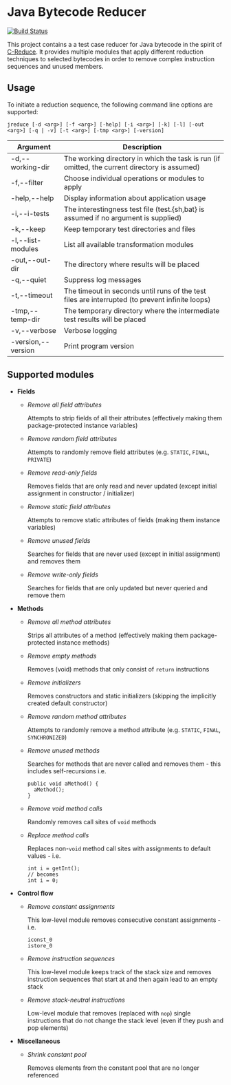 # Java Bytecode Reducer
[![Build Status](https://travis-ci.org/jku-ssw/java-bytecode-reducer.svg?branch=master)](https://travis-ci.org/jku-ssw/java-bytecode-reducer)

This project contains a a test case reducer for Java bytecode in the spirit of [C-Reduce](https://github.com/csmith-project/creduce).
It provides multiple modules that apply different reduction techniques to selected bytecodes
in order to remove complex instruction sequences and unused members.

## Usage
To initiate a reduction sequence, the following command line options are supported:

`jreduce [-d <arg>] [-f <arg>] [-help] [-i <arg>] [-k] [-l] [-out <arg>] [-q | -v] [-t <arg>] [-tmp <arg>] [-version]`

| Argument                | Description                                                                                      |
|-------------------------|--------------------------------------------------------------------------------------------------|
| -d,--working-dir <arg>  | The working directory in which the task is run (if omitted, the current directory is assumed)    |
| -f,--filter <arg>       | Choose individual operations or modules to apply                                                 |
| -help,--help            | Display information about application usage                                                      |
| -i,--i-tests <arg>      | The interestingness test file (test.{sh,bat} is assumed if no argument is supplied)              |
| -k,--keep               | Keep temporary test directories and files                                                        |
| -l,--list-modules       | List all available transformation modules                                                        |
| -out,--out-dir <arg>    | The directory where results will be placed                                                       |
| -q,--quiet              | Suppress log messages                                                                            |
| -t,--timeout <arg>      | The timeout in seconds until runs of the test files are interrupted (to prevent infinite loops)  |
| -tmp,--temp-dir <arg>   | The temporary directory where the intermediate test results will be placed                       |
| -v,--verbose            | Verbose logging                                                                                  |
| -version,--version      | Print program version                                                                            |

## Supported modules

* **Fields**

  * *Remove all field attributes*
      
    Attempts to strip fields of all their attributes (effectively making them package-protected instance variables)
  
  * *Remove random field attributes*
  
    Attempts to randomly remove field attributes (e.g. `STATIC`, `FINAL`, `PRIVATE`)
  
  * *Remove read-only fields*
    
    Removes fields that are only read and never updated (except initial assignment in constructor / initializer)
  
  * *Remove static field attributes*
  
    Attempts to remove static attributes of fields (making them instance variables)
  
  * *Remove unused fields*
  
    Searches for fields that are never used (except in initial assignment) and removes them
  
  * *Remove write-only fields*
  
    Searches for fields that are only updated but never queried and remove them

* **Methods**
  
  * *Remove all method attributes*
  
    Strips all attributes of a method (effectively making them package-protected instance methods)
  
  * *Remove empty methods*
  
    Removes (void) methods that only consist of `return` instructions
  
  * *Remove initializers*
  
    Removes constructors and static initializers (skipping the implicitly created default constructor)
  
  * *Remove random method attributes*
  
    Attempts to randomly remove a method attribute (e.g. `STATIC`, `FINAL`, `SYNCHRONIZED`)
  
  * *Remove unused methods*
    
    Searches for methods that are never called and removes them - this includes self-recursions i.e. 
    ```
    public void aMethod() {
      aMethod();
    }
    ```
    
  * *Remove void method calls*
  
    Randomly removes call sites of `void` methods
  
  * *Replace method calls*
  
    Replaces non-`void` method call sites with assignments to default values - i.e.
    ```
    int i = getInt();
    // becomes
    int i = 0;
    ```

* **Control flow**
  
  * *Remove constant assignments*
  
    This low-level module removes consecutive constant assignments - i.e.
    ```
    iconst_0
    istore_0
    ```
  
  * *Remove instruction sequences*
  
    This low-level module keeps track of the stack size and removes instruction sequences that start at and then again lead to an empty stack
  
  * *Remove stack-neutral instructions*

    Low-level module that removes (replaced with `nop`) single instructions that do not change the stack level (even if they push and pop elements)

* **Miscellaneous**
  
  * *Shrink constant pool*

    Removes elements from the constant pool that are no longer referenced

